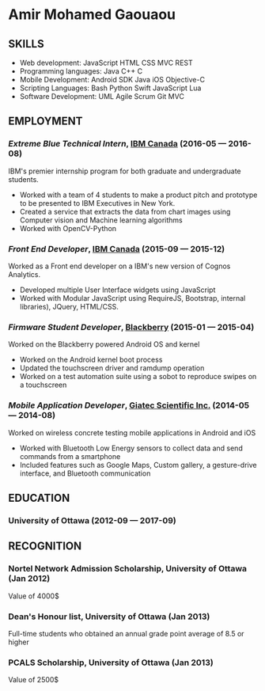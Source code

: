 Amir Mohamed Gaouaou
============






## SKILLS

  - Web development: JavaScript HTML CSS MVC REST 
  - Programming languages: Java C++ C 
  - Mobile Development: Android SDK Java iOS Objective-C 
  - Scripting Languages: Bash Python Swift JavaScript Lua 
  - Software Development: UML Agile Scrum Git MVC 

## EMPLOYMENT

### *Extreme Blue Technical Intern*, [IBM Canada](http://www-01.ibm.com/employment/us/extremeblue/) (2016-05 — 2016-08)

IBM's premier internship program for both graduate and undergraduate students.
  - Worked with a team of 4 students to make a product pitch and prototype to be presented to IBM Executives in New York.
  - Created a service that extracts the data from chart images using Computer vision and Machine learning algorithms
  - Worked with OpenCV-Python

### *Front End Developer*, [IBM Canada](http://www-03.ibm.com/software/products/en/cognos-analytics) (2015-09 — 2015-12)

Worked as a Front end developer on a IBM's new version of Cognos Analytics.
  - Developed multiple User Interface widgets using JavaScript
  - Worked with Modular JavaScript using RequireJS, Bootstrap, internal libraries), JQuery, HTML/CSS.

### *Firmware Student Developer*, [Blackberry](http://us.blackberry.com/home.html) (2015-01 — 2015-04)

Worked on the Blackberry powered Android OS and kernel
  - Worked on the Android kernel boot process
  - Updated the touchscreen driver and ramdump operation
  - Worked on a test automation suite using a sobot to reproduce swipes on a touchscreen

### *Mobile Application Developer*, [Giatec Scientific Inc.](http://www.giatecscientific.com/) (2014-05 — 2014-08)

Worked on wireless concrete testing mobile applications in Android and iOS
  - Worked with Bluetooth Low Energy sensors to collect data and send commands from a smartphone
  - Included features such as Google Maps, Custom gallery, a gesture-drive interface, and Bluetooth communication




## EDUCATION

### University of Ottawa (2012-09 — 2017-09)









## RECOGNITION

### Nortel Network Admission Scholarship, University of Ottawa (Jan 2012)
Value of 4000$

### Dean's Honour list, University of Ottawa (Jan 2013)
Full-time students who obtained an annual grade point average of 8.5 or higher

### PCALS Scholarship, University of Ottawa (Jan 2013)
Value of 2500$




